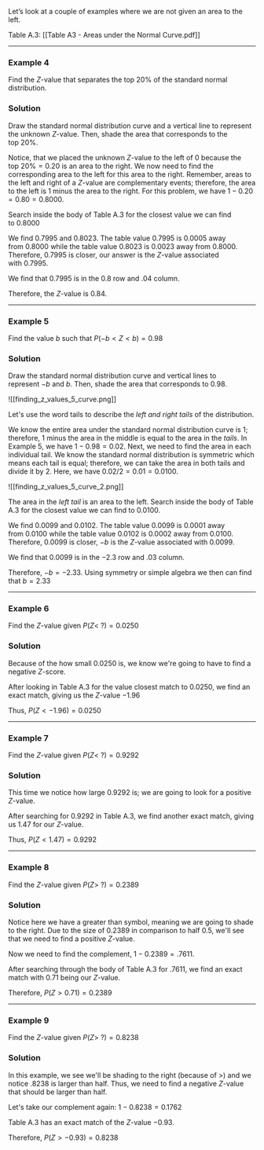 Let’s look at a couple of examples where we are not given an area to the left.

Table A.3: [[Table A3 - Areas under the Normal Curve.pdf]]
- - -
### Example 4
Find the $Z$-value that separates the top 20% of the standard normal distribution.

### Solution
Draw the standard normal distribution curve and a vertical line to represent the unknown $Z$-value. Then, shade the area that corresponds to the top 20%.

Notice, that we placed the unknown $Z$-value to the left of 0 because the top $20\%=0.20$ is an area to the right. We now need to find the corresponding area to the left for this area to the right. Remember, areas to the left and right of a $Z$-value are complementary events; therefore, the area to the left is 1 minus the area to the right. For this problem, we have $1-0.20=0.80=0.8000$.

Search inside the body of Table A.3 for the closest value we can find to $0.8000$

We find $0.7995$ and $0.8023$. The table value $0.7995$ is $0.0005$ away from $0.8000$ while the table value $0.8023$ is $0.0023$ away from $0.8000$. Therefore, $0.7995$ is closer, our answer is the $Z$-value associated with $0.7995$.

We find that $0.7995$ is in the $0.8$ row and $.04$ column.

Therefore, the $Z$-value is $0.84$.

- - -
### Example 5   
Find the value $b$ such that $P(-b<Z<b)=0.98$

### Solution
Draw the standard normal distribution curve and vertical lines to represent $-b$ and $b$. Then, shade the area that corresponds to $0.98$.

![[finding_z_values_5_curve.png]]

Let's use the word tails to describe the _left and right tails_ of the distribution.

We know the entire area under the standard normal distribution curve is 1; therefore, 1 minus the area in the middle is equal to the area in the _tails_. In Example 5, we have $1-0.98=0.02$. Next, we need to find the area in each individual tail. We know the standard normal distribution is symmetric which means each tail is equal; therefore, we can take the area in both tails and divide it by 2. Here, we have $0.02/2=0.01=0.0100$.

![[finding_z_values_5_curve_2.png]]

The area in the _left tail_ is an area to the left. Search inside the body of Table A.3 for the closest value we can find to $0.0100$.

We find $0.0099$ and $0.0102$. The table value $0.0099$ is $0.0001$ away from $0.0100$ while the table value $0.0102$ is $0.0002$ away from $0.0100$. Therefore, $0.0099$ is closer, $-b$ is the $Z$-value associated with $0.0099$.

We find that $0.0099$ is in the $−2.3$ row and $.03$ column.

Therefore, $−b=−2.33$. Using symmetry or simple algebra we then can find that $b=2.33$

- - -
### Example 6
Find the $Z$-value given $P(Z<~?)=0.0250$

### Solution
Because of the how small $0.0250$ is, we know we're going to have to find a negative $Z$-score.

After looking in Table A.3 for the value closest match to $0.0250$, we find an exact match, giving us the $Z$-value $-1.96$

Thus, $P(Z<-1.96)=0.0250$

- - -
### Example 7
Find the $Z$-value given $P(Z<~?)=0.9292$

### Solution
This time we notice how large $0.9292$ is; we are going to look for a positive $Z$-value.

After searching for $0.9292$ in Table A.3, we find another exact match, giving us $1.47$ for our $Z$-value.

Thus, $P(Z<1.47)=0.9292$

- - -
### Example 8
Find the $Z$-value given $P(Z>~?)=0.2389$

### Solution
Notice here we have a greater than symbol, meaning we are going to shade to the right. Due to the size of $0.2389$ in comparison to half $0.5$, we'll see that we need to find a positive $Z$-value.

Now we need to find the complement, $1-0.2389 = .7611$.

After searching through the body of Table A.3 for $.7611$, we find an exact match with $0.71$ being our $Z$-value.

Therefore, $P(Z>0.71)=0.2389$

- - -
### Example 9
Find the $Z$-value given $P(Z>~?)=0.8238$

### Solution
In this example, we see we'll be shading to the right (because of $>$) and we notice $.8238$ is larger than half. Thus, we need to find a negative $Z$-value that should be larger than half.

Let's take our complement again: $1-0.8238=0.1762$

Table A.3 has an exact match of the $Z$-value $-0.93$.

Therefore, $P(Z>-0.93)=0.8238$